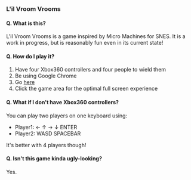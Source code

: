 ### L'il Vroom Vrooms

#### Q. What is this?

L'il Vroom Vrooms is a game inspired by Micro Machines for SNES.
It is a work in progress, but is reasonably fun even in its current state!

#### Q. How do I play it?

1. Have four Xbox360 controllers and four people to wield them
2. Be using Google Chrome
3. Go [here](https://zpchavez.github.io/lvv)
4. Click the game area for the optimal full screen experience

#### Q. What if I don't have Xbox360 controllers?

You can play two players on one keyboard using:

- Player1: ← ↑ → ↓ ENTER
- Player2: WASD SPACEBAR

It's better with 4 players though!

#### Q. Isn't this game kinda ugly-looking?

Yes.

